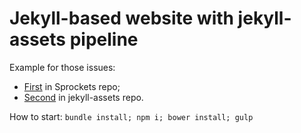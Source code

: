 # Jekyll-based website with jekyll-assets pipeline

Example for those issues: 
- [First](https://github.com/rails/sprockets/issues/428) in Sprockets repo;
- [Second](https://github.com/jekyll/jekyll-assets/issues/350) in jekyll-assets repo.

How to start:  `bundle install; npm i; bower install; gulp`
